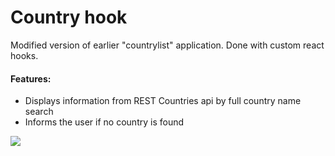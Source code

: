 # Country hook

Modified version of earlier "countrylist" application. Done with custom react hooks.

#### Features:
* Displays information from REST Countries api by full country name search
* Informs the user if no country is found

![]("country-hook.png")